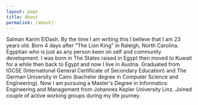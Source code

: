 ```yaml
---
layout: page
title: About
permalink: /about/
---
```


Salman Karim ElDash. By the time I am writing this I believe that I am 23 years old. Born 4 days after "The Lion King" in Raleigh, North Carolina. Egyptian who is just as any person keen on self and community development. I was born in The States raised in Egypt then moved to Kuwait for a while then back to Egypt and now I live in Austria. Graduated from IGCSE (International General Certificate of Secondary Education) and The German University in Cairo (bachelor degree in Computer Science and Engineering). Now I am pursuing a Master's Degree in Informatics: Engineering and Management from Johannes Kepler University Linz. Joined couple of active working groups during my life journey.
